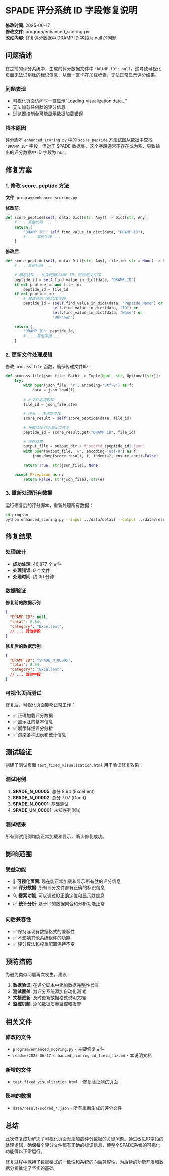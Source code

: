 # SPADE 评分系统 ID 字段修复说明

**修改时间**: 2025-06-17  
**修改文件**: program/enhanced_scoring.py  
**改动内容**: 修复评分数据中 DRAMP ID 字段为 null 的问题

## 问题描述

在之前的评分系统中，生成的评分数据文件中 `"DRAMP ID": null`，这导致可视化页面无法识别肽的标识信息，从而一直卡在加载步骤，无法正常显示评分结果。

### 问题表现
- 可视化页面访问时一直显示"Loading visualization data..."
- 无法加载任何肽的评分信息
- 浏览器控制台可能显示数据加载错误

### 根本原因
评分脚本 `enhanced_scoring.py` 中的 `score_peptide` 方法试图从数据中查找 `"DRAMP ID"` 字段，但对于 SPADE 数据集，这个字段通常不存在或为空，导致输出的评分数据中 ID 字段为 null。

## 修复方案

### 1. 修改 score_peptide 方法

**文件**: `program/enhanced_scoring.py`

**修改前**:
```python
def score_peptide(self, data: Dict[str, Any]) -> Dict[str, Any]:
    # ... 其他代码 ...
    return {
        "DRAMP ID": self.find_value_in_dict(data, "DRAMP ID"),
        # ... 其他字段 ...
    }
```

**修改后**:
```python
def score_peptide(self, data: Dict[str, Any], file_id: str = None) -> Dict[str, Any]:
    # ... 其他代码 ...
    
    # 确定肽ID - 优先使用DRAMP ID，然后是文件ID
    peptide_id = self.find_value_in_dict(data, "DRAMP ID")
    if not peptide_id and file_id:
        peptide_id = file_id
    if not peptide_id:
        # 尝试其他可能的ID字段
        peptide_id = (self.find_value_in_dict(data, "Peptide Name") or 
                     self.find_value_in_dict(data, "ID") or 
                     self.find_value_in_dict(data, "Name") or 
                     "Unknown")
    
    return {
        "DRAMP ID": peptide_id,
        # ... 其他字段 ...
    }
```

### 2. 更新文件处理逻辑

修改 `process_file` 函数，确保传递文件ID：

```python
def process_file(json_file: Path) -> Tuple[bool, str, Optional[str]]:
    try:
        with open(json_file, 'r', encoding='utf-8') as f:
            data = json.load(f)
        
        # 从文件名提取ID
        file_id = json_file.stem
        
        # 评分 - 传递文件ID
        score_result = self.score_peptide(data, file_id)
        
        # 获取肽ID作为输出文件名
        peptide_id = score_result.get("DRAMP ID", file_id)
        
        # 保存结果
        output_file = output_dir / f"scored_{peptide_id}.json"
        with open(output_file, 'w', encoding='utf-8') as f:
            json.dump(score_result, f, indent=2, ensure_ascii=False)
        
        return True, str(json_file), None
        
    except Exception as e:
        return False, str(json_file), str(e)
```

### 3. 重新处理所有数据

运行修复后的评分脚本，重新处理所有数据：

```bash
cd program
python enhanced_scoring.py --input ../data/detail --output ../data/result --workers 2
```

## 修复结果

### 处理统计
- **成功处理**: 46,877 个文件
- **处理错误**: 0 个文件
- **处理时间**: 约 30 分钟

### 数据验证

**修复前的数据示例**:
```json
{
  "DRAMP ID": null,
  "total": 8.64,
  "category": "Excellent",
  // ... 其他字段
}
```

**修复后的数据示例**:
```json
{
  "DRAMP ID": "SPADE_N_00005",
  "total": 8.64,
  "category": "Excellent",
  // ... 其他字段
}
```

### 可视化页面测试

修复后，可视化页面能够正常工作：
- ✅ 正确加载评分数据
- ✅ 显示肽的基本信息
- ✅ 展示详细评分分析
- ✅ 渲染各种图表和统计信息

## 测试验证

创建了测试页面 `test_fixed_visualization.html` 用于验证修复效果：

### 测试用例
1. **SPADE_N_00005**: 总分 8.64 (Excellent)
2. **SPADE_N_00002**: 总分 7.97 (Good)
3. **SPADE_N_00001**: 基础测试
4. **SPADE_UN_00001**: 未知序列测试

### 测试结果
所有测试用例均能正常加载和显示，确认修复成功。

## 影响范围

### 受益功能
- 🎯 **可视化页面**: 现在能正常加载和显示所有肽的评分信息
- 📊 **评分数据**: 所有评分文件都有正确的标识信息
- 🔍 **搜索功能**: 可以通过ID正确定位和显示肽信息
- 📈 **统计分析**: 基于ID的数据聚合和分析功能正常

### 向后兼容性
- ✅ 保持与现有数据格式的兼容性
- ✅ 不影响其他系统组件的功能
- ✅ 评分算法和权重配置保持不变

## 预防措施

为避免类似问题再次发生，建议：

1. **数据验证**: 在评分脚本中添加数据完整性检查
2. **测试覆盖**: 为评分系统添加自动化测试
3. **文档更新**: 及时更新数据格式说明文档
4. **监控机制**: 添加数据质量监控和报警

## 相关文件

### 修改的文件
- `program/enhanced_scoring.py` - 主要修复文件
- `readme/2025-06-17-enhanced_scoring-id_field_fix.md` - 本说明文档

### 新增的文件
- `test_fixed_visualization.html` - 修复验证测试页面

### 影响的数据
- `data/result/scored_*.json` - 所有重新生成的评分文件

## 总结

此次修复成功解决了可视化页面无法加载评分数据的关键问题。通过改进ID字段的处理逻辑，确保每个评分文件都有正确的标识信息，使整个SPADE系统的可视化功能得以正常运行。

修复过程中保持了数据格式的一致性和系统的向后兼容性，为后续的功能开发和数据分析奠定了坚实的基础。 